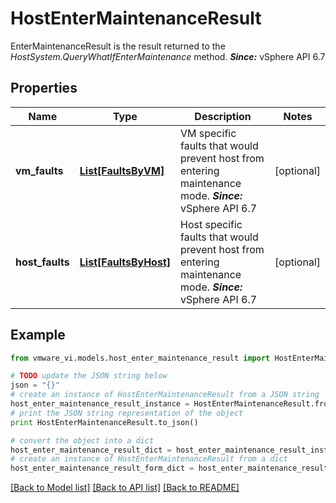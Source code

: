 # HostEnterMaintenanceResult

EnterMaintenanceResult is the result returned to the *HostSystem.QueryWhatIfEnterMaintenance* method.  ***Since:*** vSphere API 6.7 

## Properties
Name | Type | Description | Notes
------------ | ------------- | ------------- | -------------
**vm_faults** | [**List[FaultsByVM]**](FaultsByVM.md) | VM specific faults that would prevent host from entering maintenance mode.  ***Since:*** vSphere API 6.7  | [optional] 
**host_faults** | [**List[FaultsByHost]**](FaultsByHost.md) | Host specific faults that would prevent host from entering maintenance mode.  ***Since:*** vSphere API 6.7  | [optional] 

## Example

```python
from vmware_vi.models.host_enter_maintenance_result import HostEnterMaintenanceResult

# TODO update the JSON string below
json = "{}"
# create an instance of HostEnterMaintenanceResult from a JSON string
host_enter_maintenance_result_instance = HostEnterMaintenanceResult.from_json(json)
# print the JSON string representation of the object
print HostEnterMaintenanceResult.to_json()

# convert the object into a dict
host_enter_maintenance_result_dict = host_enter_maintenance_result_instance.to_dict()
# create an instance of HostEnterMaintenanceResult from a dict
host_enter_maintenance_result_form_dict = host_enter_maintenance_result.from_dict(host_enter_maintenance_result_dict)
```
[[Back to Model list]](../README.md#documentation-for-models) [[Back to API list]](../README.md#documentation-for-api-endpoints) [[Back to README]](../README.md)


